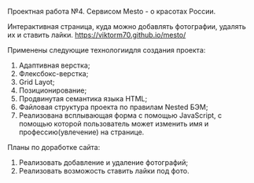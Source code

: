 Проектная работа №4. Cервисом Mesto - о красотах России.

Интерактивная страница, куда можно добавлять фотографии, удалять их и ставить лайки.
https://viktorm70.github.io/mesto/

Применены следующие технологиидля создания проекта:
1) Адаптивная верстка; 
2) Флексбокс-верстка;
3) Grid Layot;
4) Позиционирование;
5) Продвинутая семантика языка HTML;
6) Файловая структура проекта по правилам Nested БЭМ;
7) Реализована всплывающая форма с помощью JavaScript, с помощью которой 
пользователь может изменить имя и профессию(увлечение) на странице.

Планы по доработке сайта: 
1) Реализовать добавление и удаление фотографий;
2) Реализовать возможость ставить лайки под фото.